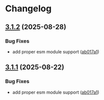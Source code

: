 # Changelog

## [3.1.2](https://github.com/gnosisguild/zodiac-modifier-roles/compare/zodiac-roles-deployments-v3.1.1...zodiac-roles-deployments-v3.1.2) (2025-08-28)


### Bug Fixes

* add proper esm module support ([ab017a1](https://github.com/gnosisguild/zodiac-modifier-roles/commit/ab017a1a79cb3c0e295d96f9cdb081ef6365d02f))

## [3.1.1](https://github.com/gnosisguild/zodiac-modifier-roles/compare/zodiac-roles-deployments-v3.1.0...zodiac-roles-deployments-v3.1.1) (2025-08-22)


### Bug Fixes

* add proper esm module support ([ab017a1](https://github.com/gnosisguild/zodiac-modifier-roles/commit/ab017a1a79cb3c0e295d96f9cdb081ef6365d02f))
